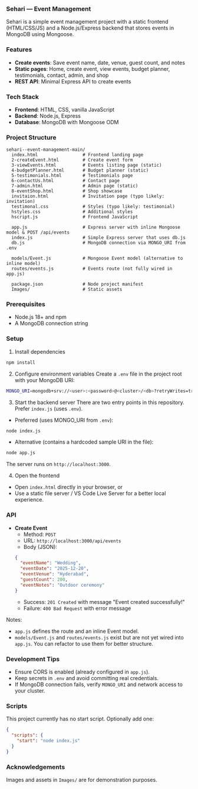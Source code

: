 ### Sehari — Event Management

Sehari is a simple event management project with a static frontend (HTML/CSS/JS) and a Node.js/Express backend that stores events in MongoDB using Mongoose.

### Features
- **Create events**: Save event name, date, venue, guest count, and notes
- **Static pages**: Home, create event, view events, budget planner, testimonials, contact, admin, and shop
- **REST API**: Minimal Express API to create events

### Tech Stack
- **Frontend**: HTML, CSS, vanilla JavaScript
- **Backend**: Node.js, Express
- **Database**: MongoDB with Mongoose ODM

### Project Structure
```
sehari--event-management-main/
  index.html                 # Frontend landing page
  2-createEvent.html         # Create event form
  3-viewEvents.html          # Events listing page (static)
  4-budgetPlanner.html       # Budget planner (static)
  5-testimonials.html        # Testimonials page
  6-contactUs.html           # Contact page
  7-admin.html               # Admin page (static)
  8-eventShop.html           # Shop showcase
  invitaion.html             # Invitation page (typo likely: invitation)
  testimonal.css             # Styles (typo likely: testimonial)
  hstyles.css                # Additional styles
  hscript.js                 # Frontend JavaScript

  app.js                     # Express server with inline Mongoose model & POST /api/events
  index.js                   # Simple Express server that uses db.js
  db.js                      # MongoDB connection via MONGO_URI from .env

  models/Event.js            # Mongoose Event model (alternative to inline model)
  routes/events.js           # Events route (not fully wired in app.js)

  package.json               # Node project manifest
  Images/                    # Static assets
```

### Prerequisites
- Node.js 18+ and npm
- A MongoDB connection string

### Setup
1) Install dependencies
```bash
npm install
```

2) Configure environment variables
Create a `.env` file in the project root with your MongoDB URI:
```bash
MONGO_URI=mongodb+srv://<user>:<password>@<cluster>/<db>?retryWrites=true&w=majority
```

3) Start the backend server
There are two entry points in this repository. Prefer `index.js` (uses `.env`).

- Preferred (uses MONGO_URI from `.env`):
```bash
node index.js
```

- Alternative (contains a hardcoded sample URI in the file):
```bash
node app.js
```

The server runs on `http://localhost:3000`.

4) Open the frontend
- Open `index.html` directly in your browser, or
- Use a static file server / VS Code Live Server for a better local experience.

### API
- **Create Event**
  - Method: `POST`
  - URL: `http://localhost:3000/api/events`
  - Body (JSON):
  ```json
  {
    "eventName": "Wedding",
    "eventDate": "2025-12-20",
    "eventVenue": "Hyderabad",
    "guestCount": 200,
    "eventNotes": "Outdoor ceremony"
  }
  ```
  - Success: `201 Created` with message "Event created successfully!"
  - Failure: `400 Bad Request` with error message

Notes:
- `app.js` defines the route and an inline Event model.
- `models/Event.js` and `routes/events.js` exist but are not yet wired into `app.js`. You can refactor to use them for better structure.

### Development Tips
- Ensure CORS is enabled (already configured in `app.js`).
- Keep secrets in `.env` and avoid committing real credentials.
- If MongoDB connection fails, verify `MONGO_URI` and network access to your cluster.

### Scripts
This project currently has no start script. Optionally add one:
```json
{
  "scripts": {
    "start": "node index.js"
  }
}
```


### Acknowledgements
Images and assets in `Images/` are for demonstration purposes.

